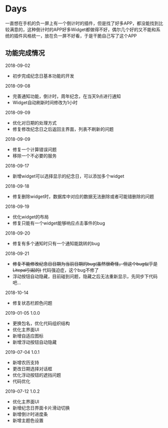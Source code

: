 # Days

一直想在手机的负一屏上有一个倒计时的插件，但是找了好多APP，都没能找到比较满意的，这种倒计时的APP好多Widget都做得不好，偶尔几个好的又不能和系统的插件风格统一，放在负一屏不好看，于是干脆自己写了这个APP

## 功能完成情况

2018-09-02

- 初步完成纪念日基本功能的开发

2018-09-08

- 完善通知功能，倒计时，周年纪念，在当天9点进行通知
- Widget自动刷新时间修改为1小时

2018-09-09

- 优化对日期的处理方式
- 修复修改纪念日之后返回主界面，列表不刷新的问题

2018-09-09

- 修复一个计算错误问题
- 移除一个不必要的服务

2018-09-17

- 新增widget可以选择显示的纪念日，可以添加多个widget

2018-09-18

- 修复删除widget时，数据库中对应的数据无法删除或者可能错删除的问题

2018-09-19

- 优化widget的布局
- 修复只能有一个widget能够响应点击事件的bug

2018-09-20

- 修复有多个通知时只有一个通知能跳转的bug

2018-09-21

- ~~修复不能修改纪念日日期为当前日期的bug(虽然很奇怪，但这个bug似乎是Litepal引起的)~~ 代码强迫症，这个bug不修了
- 浮动按钮自动隐藏，目前碰到问题，隐藏之后无法重新显示，先同步下代码吧...

2018-10-14

- 修复状态栏颜色问题

2019-01-05 1.0.0

- 更换包名，优化代码组织结构
- 优化主界面UI
- 新增自适应图标
- 新增浮动按钮自动隐藏

2019-07-04 1.0.1

- 新增农历支持
- 更改日期选择对话框
- 优化浮动按钮的遮挡问题
- 代码优化

2019-07-12 1.0.2

- 优化主界面UI
- 新增纪念日界面卡片滑动切换
- 新增倒计时进度条
- 新增主题色设置